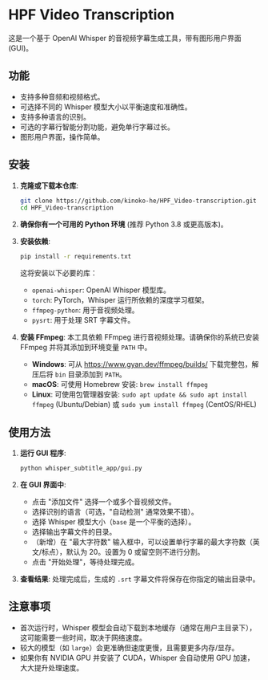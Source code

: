 # HPF Video Transcription

这是一个基于 OpenAI Whisper 的音视频字幕生成工具，带有图形用户界面 (GUI)。

## 功能

- 支持多种音频和视频格式。
- 可选择不同的 Whisper 模型大小以平衡速度和准确性。
- 支持多种语言的识别。
- 可选的字幕行智能分割功能，避免单行字幕过长。
- 图形用户界面，操作简单。

## 安装

1.  **克隆或下载本仓库**:
    ```bash
    git clone https://github.com/kinoko-he/HPF_Video-transcription.git
    cd HPF_Video-transcription
    ```

2.  **确保你有一个可用的 Python 环境** (推荐 Python 3.8 或更高版本)。

3.  **安装依赖**:
    ```bash
    pip install -r requirements.txt
    ```
    这将安装以下必要的库：
    - `openai-whisper`: OpenAI Whisper 模型库。
    - `torch`: PyTorch，Whisper 运行所依赖的深度学习框架。
    - `ffmpeg-python`: 用于音视频处理。
    - `pysrt`: 用于处理 SRT 字幕文件。

4.  **安装 FFmpeg**:
    本工具依赖 FFmpeg 进行音视频处理。请确保你的系统已安装 FFmpeg 并将其添加到环境变量 `PATH` 中。
    - **Windows**: 可从 https://www.gyan.dev/ffmpeg/builds/ 下载完整包，解压后将 `bin` 目录添加到 `PATH`。
    - **macOS**: 可使用 Homebrew 安装: `brew install ffmpeg`
    - **Linux**: 可使用包管理器安装: `sudo apt update && sudo apt install ffmpeg` (Ubuntu/Debian) 或 `sudo yum install ffmpeg` (CentOS/RHEL)

## 使用方法

1.  **运行 GUI 程序**:
    ```bash
    python whisper_subtitle_app/gui.py
    ```

2.  **在 GUI 界面中**:
    - 点击 "添加文件" 选择一个或多个音视频文件。
    - 选择识别的语言（可选，"自动检测" 通常效果不错）。
    - 选择 Whisper 模型大小（`base` 是一个平衡的选择）。
    - 选择输出字幕文件的目录。
    - （新增）在 "最大字符数" 输入框中，可以设置单行字幕的最大字符数（英文/标点），默认为 20。设置为 0 或留空则不进行分割。
    - 点击 "开始处理"，等待处理完成。

3.  **查看结果**:
    处理完成后，生成的 `.srt` 字幕文件将保存在你指定的输出目录中。

## 注意事项

- 首次运行时，Whisper 模型会自动下载到本地缓存（通常在用户主目录下），这可能需要一些时间，取决于网络速度。
- 较大的模型（如 `large`）会更准确但速度更慢，且需要更多内存/显存。
- 如果你有 NVIDIA GPU 并安装了 CUDA，Whisper 会自动使用 GPU 加速，大大提升处理速度。